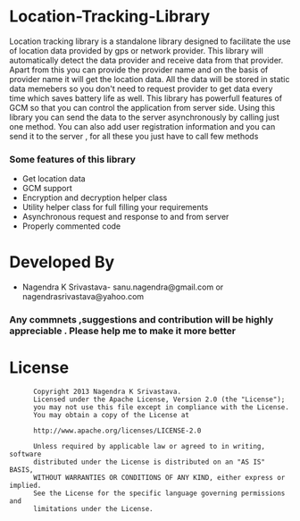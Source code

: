 Location-Tracking-Library
=========================
Location tracking library is a standalone library designed to facilitate the use of location data provided by gps or network 
provider. This library will automatically detect the data provider and receive data from that provider.
Apart from this  you can provide the provider name and on the basis of provider name it will get the location data. All the 
data will be stored in static data memebers so you don't need to request provider to get data every time which saves battery life as well.
This library has powerfull features of GCM so that you can control the application from server side.
Using this library you can send the data to the server asynchronously by calling just one method.
You can also add user registration information and you can send it to the server , for all these you just have to call 
few methods
 <h3>Some features of this library</h3>
 <ul>
 <li>Get location data
 <li>GCM support
 <li>Encryption and decryption helper class
 <li>Utility helper class for full filling your requirements
 <li>Asynchronous request and response to and from server
 <li>Properly commented code
 </ul>
 
 <h1> Developed By </h1>
 <ul><li>Nagendra K Srivastava-   sanu.nagendra@gmail.com    or nagendrasrivastava@yahoo.com  </ul>
 
 <h3>Any commnets ,suggestions and contribution will be highly appreciable . Please help me to make it more better
 </h3>
 
 <h1>License</h1>
 
          Copyright 2013 Nagendra K Srivastava.
          Licensed under the Apache License, Version 2.0 (the "License");
          you may not use this file except in compliance with the License.
          You may obtain a copy of the License at
          
          http://www.apache.org/licenses/LICENSE-2.0
          
          Unless required by applicable law or agreed to in writing, software
          distributed under the License is distributed on an "AS IS" BASIS,
          WITHOUT WARRANTIES OR CONDITIONS OF ANY KIND, either express or implied.
          See the License for the specific language governing permissions and
          limitations under the License.


 
 
 
 

